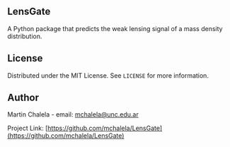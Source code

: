 <!-- DESCRIPTION -->
## LensGate
A Python package that predicts the weak lensing signal of a mass density distribution.


<!-- LICENSE -->
## License

Distributed under the MIT License. See `LICENSE` for more information.


<!-- AUTHOR -->
## Author

Martin Chalela - email: mchalela@unc.edu.ar

Project Link: [https://github.com/mchalela/LensGate](https://github.com/mchalela/LensGate)

